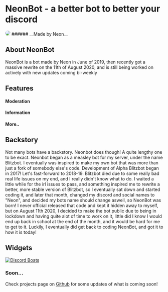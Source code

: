 # __NeonBot__ - a better bot to better your discord
<img src="https://cdn.discordapp.com/attachments/579744899679649793/731821886303895602/index.png" style="border-radius: 100%;">
###### __Made by Neon__

## About NeonBot

NeonBot is a bot made by Neon in June of 2019, then recently got a massive rewrite on the 11th of August 2020, and is still being worked on actively with new updates coming bi-weekly

## Features

#### Moderation

#### Information

#### More..

## Backstory

Not many bots have a backstory. Neonbot does though! A quite lengthy one to be exact.
Neonbot began as a measley bot for my server, under the name Blitzbot. I eventually was inspired to make my own bot that was more than just a fork of somebody else's code. Development of Alpha Blitzbot began in 2017! Let's fast-forward to 2018-19. Blitzbot died due to some really bad real life issues on my end, and I really didn't know what to do. I waited a little while for the irl issues to pass, and something inspired me to rewrite a better, more stable version of Blitzbot, so I eventually sat down and started coding it, and later that month, changed my discord and social names to "Neon", and decided my bots name should change aswell, so NeonBot was born! I never official released that code and kept it hidden away to myself, but on August 11th 2020, I decided to make the bot public due to being in lockdown and having quite alot of time to work on it, little did I know I would end up back in school at the end of the month, and it would be hard for me to get to it. Luckily, I eventually did get back to coding NeonBot, and got it to how it is today!

## Widgets

[![Discord Boats](https://discord.boats/api/widget/294194506113220608)](https://discord.boats/bot/294194506113220608)

### Soon...

Check projects page on [Github](https://github.com/NeonBotDiscord/NeonBot/projects) for some updates of what is coming soon!